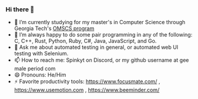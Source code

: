 ### Hi there 👋

- 🌱 I’m currently studying for my master's in Computer Science through Georgia Tech's [OMSCS program](https://omscs.gatech.edu/prospective-students/faq)
- 👥 I’m always happy to do some pair programming in any of the following: C, C++, Rust, Python, Ruby, C#, Java, JavaScript, and Go. 
- 💬 Ask me about automated testing in general, or automated web UI testing with Selenium.
- 📫 How to reach me: Spinkyt on Discord, or my github username at gee male period com
- 😄 Pronouns: He/Him
- ⚡ Favorite productivity tools: https://www.focusmate.com/ , https://www.usemotion.com , https://www.beeminder.com/
